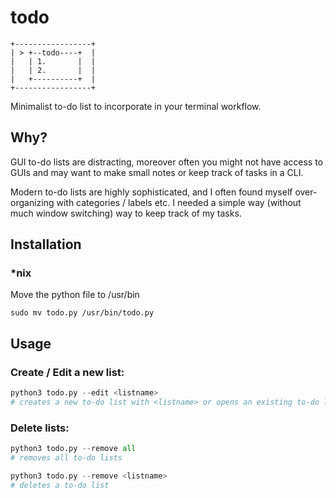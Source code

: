 # todo

```
+-----------------+ 
| > +--todo----+  | 
|   | 1.       |  | 
|   | 2.       |  | 
|   +----------+  | 
+-----------------+ 
```

Minimalist to-do list to incorporate in your terminal workflow. 

## Why?

GUI to-do lists are distracting, moreover often you might not have access to
GUIs and may want to make small notes or keep track of tasks in a CLI.

Modern to-do lists are highly sophisticated, and I often found myself over-organizing
with categories / labels etc. I needed a simple way (without much window switching) way to keep track of my tasks.



## Installation

### *nix

Move the python file to /usr/bin
```
sudo mv todo.py /usr/bin/todo.py
```

## Usage

### Create / Edit a new list:
```python
python3 todo.py --edit <listname>
# creates a new to-do list with <listname> or opens an existing to-do list with <listname>
```

### Delete lists:
```python
python3 todo.py --remove all
# removes all to-do lists

python3 todo.py --remove <listname>
# deletes a to-do list
```
